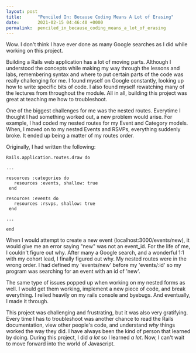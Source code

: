 ```yaml
---
layout: post
title:      "Penciled In: Because Coding Means A Lot of Erasing"
date:       2021-02-15 04:46:40 +0000
permalink:  penciled_in_because_coding_means_a_lot_of_erasing
---
```



Wow. I don't think I have ever done as many Google searches as I did while working on this project. 

Building a Rails web application has a lot of moving parts. Although I understood the concepts while making my way through the lessons and labs, remembering syntax and where to put certain parts of the code was really challenging for me. I found myself on Google constantly, looking up how to write specific bits of code. I also found myself rewatching many of the lectures from throughout the module. All in all, building this project was great at teaching me how to troubleshoot.

One of the biggest challenges for me was the nested routes. Everytime I thought I had something worked out, a new problem would arise. For example, I had coded my nested routes for my Event and Category models. When, I moved on to my nested Events and RSVPs, everything suddenly broke. It ended up being a matter of my routes order.

Originally, I had written the following:

```
Rails.application.routes.draw do

...

resources :categories do
   resources :events, shallow: true
 end

resources :events do 
   resources :rsvps, shallow: true
 end
	
...
	
end

```

When I would attempt to create a new event (localhost:3000/events/new), it would give me an error saying "new" was not an event_id. For the life of me, I couldn't figure out why. After many a Google search, and a wonderful 1:1 with my cohort lead, I finally figured out why. My nested routes were in the wrong order. I had defined my 'events/new' before my 'events/:id' so my program was searching for an event with an id of 'new'. 

The same type of issues popped up when working on my nested forms as well. I would get them working, implement a new piece of code, and break everything. I relied heavily on my rails console and byebugs. And eventually, I made it through. 

This project was challenging and frustrating, but it was also very gratifying. Every time I has to troubleshoot was another chance to read the Rails documentation, view other people's code, and understand *why* things worked the way they did. I have always been the kind of person that learned by doing. During this project, I did *a lot* so I learned *a lot*. Now, I can't wait to move forward into the world of Javascript.

